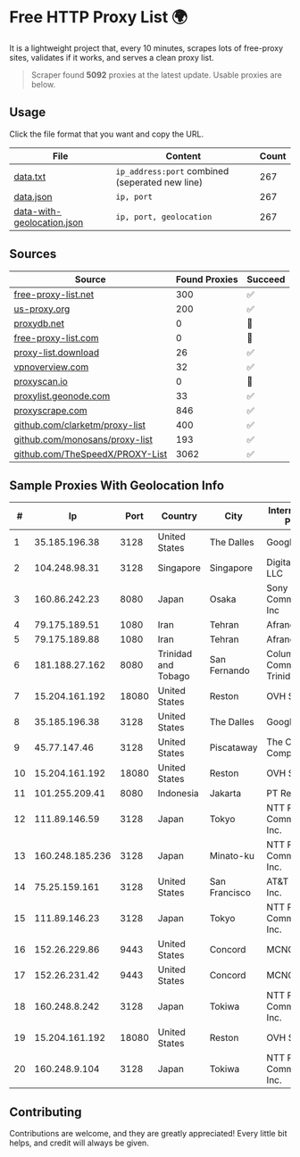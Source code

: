 
# Free HTTP Proxy List 🌍

It is a lightweight project that, every 10 minutes, scrapes lots of free-proxy sites, validates if it works, and serves a clean proxy list.


> Scraper found **5092** proxies at the latest update. Usable proxies are below.

## Usage

Click the file format that you want and copy the URL.


|File|Content|Count|
|----|-------|-----|
|[data.txt](https://raw.githubusercontent.com/themiralay/Proxy-List-World/master/data.txt)|`ip_address:port` combined (seperated new line)|267|
|[data.json](https://raw.githubusercontent.com/themiralay/Proxy-List-World/master/data.json)|`ip, port`|267|
|[data-with-geolocation.json](https://raw.githubusercontent.com/themiralay/Proxy-List-World/master/data-with-geolocation.json)|`ip, port, geolocation`|267|

## Sources

|Source|Found Proxies|Succeed|
|------|-------------|-------|
|[free-proxy-list.net](https://free-proxy-list.net)|300|✅|
|[us-proxy.org](https://www.us-proxy.org)|200|✅|
|[proxydb.net](http://proxydb.net)|0|🚫|
|[free-proxy-list.com](https://free-proxy-list.com/?page=&port=&type%5B%5D=http&type%5B%5D=https&up_time=0&search=Search)|0|🚫|
|[proxy-list.download](https://www.proxy-list.download/HTTP)|26|✅|
|[vpnoverview.com](https://vpnoverview.com/privacy/anonymous-browsing/free-proxy-servers)|32|✅|
|[proxyscan.io](https://www.proxyscan.io)|0|🚫|
|[proxylist.geonode.com](https://proxylist.geonode.com/api/proxy-list?limit=300&page=1&sort_by=lastChecked&sort_type=desc&protocols=http,https)|33|✅|
|[proxyscrape.com](https://api.proxyscrape.com/v2/?request=displayproxies&protocol=http&timeout=10000&country=all&ssl=all&anonymity=all)|846|✅|
|[github.com/clarketm/proxy-list](https://raw.githubusercontent.com/clarketm/proxy-list/master/proxy-list-raw.txt)|400|✅|
|[github.com/monosans/proxy-list](https://raw.githubusercontent.com/monosans/proxy-list/main/proxies/http.txt)|193|✅|
|[github.com/TheSpeedX/PROXY-List](https://raw.githubusercontent.com/TheSpeedX/PROXY-List/master/http.txt)|3062|✅|


## Sample Proxies With Geolocation Info

|#|Ip|Port|Country|City|Internet Service Provider|
|-|--|----|-------|----|-------------------------|
|1|35.185.196.38|3128|United States|The Dalles|Google LLC|
|2|104.248.98.31|3128|Singapore|Singapore|DigitalOcean, LLC|
|3|160.86.242.23|8080|Japan|Osaka|Sony Network Communications Inc|
|4|79.175.189.51|1080|Iran|Tehran|Afranet|
|5|79.175.189.88|1080|Iran|Tehran|Afranet|
|6|181.188.27.162|8080|Trinidad and Tobago|San Fernando|Columbus Communications Trinidad Limited.|
|7|15.204.161.192|18080|United States|Reston|OVH SAS|
|8|35.185.196.38|3128|United States|The Dalles|Google LLC|
|9|45.77.147.46|3128|United States|Piscataway|The Constant Company|
|10|15.204.161.192|18080|United States|Reston|OVH SAS|
|11|101.255.209.41|8080|Indonesia|Jakarta|PT Remala Abadi|
|12|111.89.146.59|3128|Japan|Tokyo|NTT PC Communications, Inc.|
|13|160.248.185.236|3128|Japan|Minato-ku|NTT PC Communications, Inc.|
|14|75.25.159.161|3128|United States|San Francisco|AT&T Services, Inc.|
|15|111.89.146.23|3128|Japan|Tokyo|NTT PC Communications, Inc.|
|16|152.26.229.86|9443|United States|Concord|MCNC|
|17|152.26.231.42|9443|United States|Concord|MCNC|
|18|160.248.8.242|3128|Japan|Tokiwa|NTT PC Communications, Inc.|
|19|15.204.161.192|18080|United States|Reston|OVH SAS|
|20|160.248.9.104|3128|Japan|Tokiwa|NTT PC Communications, Inc.|



## Contributing

Contributions are welcome, and they are greatly appreciated! Every
little bit helps, and credit will always be given.

